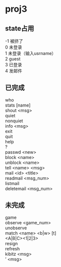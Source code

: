 # proj3
## state占用
-1 被挤了\
0  未登录\
1  未登录（输入usrname）\
2  guest\
3  已登录\
4  发邮件
## 已完成
  who\
  stats [name]\
  shout \<msg>\
  quiet\
  nonquiet\
  info \<msg>\
  exit\
  quit\
  help\
  ?\
  passwd \<new>\
  block \<name>\
  unblock \<name>\
  tell \<name> \<msg>\
  mail \<id> \<title>\
  readmail \<msg_num>\
  listmail\
  deletemail \<msg_num>

## 未完成
  game\
  observe \<game_num>\
  unobserve\
  match \<name> \<b|w> [t]\
  \<A|B|C>\<1|2|3>\
  resign\
  refresh\
  kibitz \<msg>\
  ’ \<msg>

